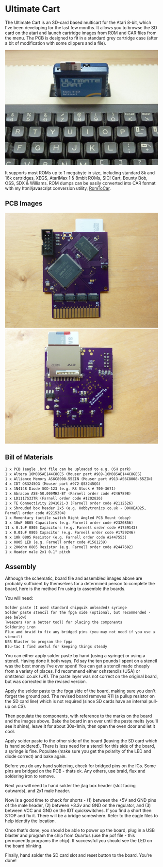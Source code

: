 Ultimate Cart
=============
The Ultimate Cart is an SD-card based multicart for the Atari 8-bit, which I've been developing for the last few months.
It allows you to browse the SD card on the atari and launch cartridge images from ROM and CAR files from the menu.
The PCB is designed to fit in a standard grey cartridge case (after a bit of modification with some clippers and a file).

![Image](images/800xl.jpg?raw=true)

It supports most ROMs up to 1 megabyte in size, including standard 8k and 16k cartridges, XEGS, AtariMax 1 & 8mbit ROMs,
SIC! Cart, Bounty Bob, OSS, SDX & Williams. ROM dumps can be easily converted into CAR format with my html/javascript
conversion utility, [RomToCar](http://htmlpreview.github.com/?https://github.com/robinhedwards/UltimateCart/master/RomToCar.html).

PCB Images
----------
![Bottom/Back of PCB when inserted in Atari](images/board_bottom_back.jpg?raw=true)
![Top/Front of PCB when inserted in Atari](images/board_top_front.jpg?raw=true)

Bill of Materials
-----------------
```
1 x PCB (eagle .brd file can be uploaded to e.g. OSH park)
1 x Altera 10M08SAE144C8GES (Mouser part #989-10M08SAE144C8GES)
1 x Alliance Memory AS6C8008-55ZIN (Mouser part #913-AS6C8008-55ZIN)
4 x IDT QS3245QG (Mouser part #972-QS3245QG)
1 x 1N4148 Diode SOD-123 (e.g. RS Stock # 700-3671)
1 x Abracon ASE-50.000MHZ-ET (Farnell order code #2467898)
1 x LD1117S33TR (Farnell order code #1202826)
1 x TE Connectivity 2041021-3 (Farnell order code #2112526)
1 x Shrouded box header 2x5 (e.g. Hobbytronics.co.uk - BOXHEAD25, Farnell order code #2215304)
1 x Momentary tactile switch Right Angled PCB Mount (ebay)
3 x 10uF 0805 Capacitors (e.g. Farnell order code #2320856)
11 x 0.1uF 0805 Capacitors (e.g. Farnell order code #1759143)
1 x 0.01uF 0805 Capacitor (e.g. Farnell order code #1759246)
9 x 10k 0805 Resistor (e.g. Farnell order code #2447553)
1 x 0805 LED (e.g. Farnell order code #1581239)
1 x 200ohm 0805 Resistor (e.g. Farnell order code #2447602)
1 x Header male 2x1 0.1" pitch
```

Assembly
--------

Although the schematic, board file and assembled images above are probably sufficient by themselves
for a determined person to complete the board, here is the method I'm using to assemble the boards.

You will need:
```
Solder paste (I used standard chipquik unleaded) syringe
Solder paste stencil for the fpga side (optional, but recommended - see below)
Tweezers (or a better tool) for placing the components
Soldering iron
Flux and braid to fix any bridged pins (you may not need if you use a stencil)
USB Blaster to program the fpga
Blu-tac I find useful for keeping things steady
```

You can either apply solder paste by hand (using a syringe) or using a stencil. Having done it both ways,
I'd say the ten pounds I spent on a stencil was the best money I've ever spent! You can get a stencil made
cheaply from a variety of places. I'd recommend either oshstencils (USA) or smtstencil.co.uk (UK). The
paste layer was not correct on the original board, but was corrected in the revised version.

Apply the solder paste to the fpga side of the board, making sure you don't forget the ground pad. The
revised board removes R11 (a pullup resistor on the SD card line) which is not required (since SD cards
have an internal pull-up on CS).

Then populate the components, with reference to the marks on the board and the images above.
Bake the board in an over until the paste melts (you'll see it shine), leave it for about 30s-1min, then open
the oven door and let it cool.

Apply solder paste to the other side of the board (leaving the SD card which is hand soldered). There is
less need for a stencil for this side of the board, a syringe is fine. Populate (make sure you get the polarity
of the LED and diode correct) and bake again.

Before you do any hand soldering, check for bridged pins on the ICs. Some pins are bridged on the PCB - thats ok.
Any others, use braid, flux and soldering iron to remove.

Next you will need to hand solder the jtag box header (slot facing outwards), and 2x1 male header.

Now is a good time to check for shorts - (1) between the +5V and GND pins of the male header, (2) between +3.3v
and GND on the regulator, and (3) between VCC and GND on the IDT quickswitches. If you find a short then STOP
and fix it. There will be a bridge somewhere. Refer to the eagle files to help identify the location.

Once that's done, you should be able to power up the board, plug in a USB blaster and program the chip from
Quartus (use the pof file - this permanently programs the chip). If successful you should see the LED on the
board blinking.

Finally, hand solder the SD card slot and reset button to the board. You're done!
